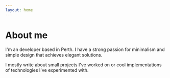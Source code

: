```yaml
---
layout: home
---
```

# About me
I'm an developer based in Perth. I have a strong passion for minimalism and simple design that achieves elegant solutions.

I mostly write about small projects I've worked on or cool implementations of technologies I've experimented with.
